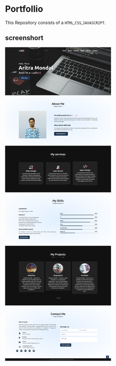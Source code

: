 # Portfollio

This Repository consists of a `HTML`,`CSS`,`JAVASCRIPT`.
## screenshort

<img src=".\screenshort.png" alt="screenshort" />